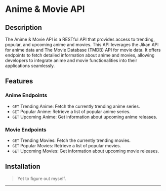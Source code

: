 # Anime & Movie API

## Description

The Anime & Movie API is a RESTful API that provides access to trending, popular, and upcoming anime and movies. This API leverages the Jikan API for anime data and The Movie Database (TMDB) API for movie data. It offers endpoints to fetch detailed information about anime and movies, allowing developers to integrate anime and movie functionalities into their applications seamlessly.

## Features

### Anime Endpoints

- `GET` Trending Anime: Fetch the currently trending anime series.
- `GET` Popular Anime: Retrieve a list of popular anime series.
- `GET` Upcoming Anime: Get information about upcoming anime releases.

### Movie Endpoints

- `GET` Trending Movies: Fetch the currently trending movies.
- `GET` Popular Movies: Retrieve a list of popular movies.
- `GET` Upcoming Movies: Get information about upcoming movie releases.

## Installation

> Yet to figure out myself.

---

